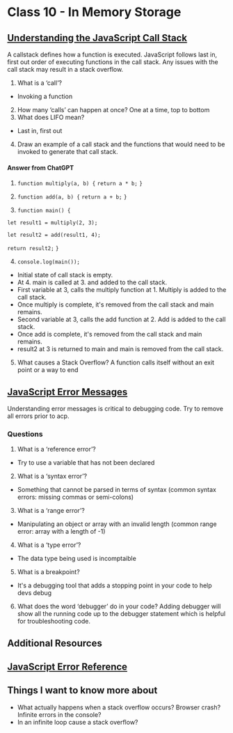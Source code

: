 # Class 10 - In Memory Storage

## [Understanding the JavaScript Call Stack](https://www.freecodecamp.org/news/understanding-the-javascript-call-stack-861e41ae61d4)
A callstack defines how a function is executed. JavaScript follows last in, first out order of executing functions in the call stack. Any issues with the call stack may result in a stack overflow.

1. What is a ‘call’?
- Invoking a function
2. How many ‘calls’ can happen at once?
One at a time, top to bottom
3. What does LIFO mean?
- Last in, first out
4. Draw an example of a call stack and the functions that would need to be invoked to generate that call stack.

#### Answer from ChatGPT 
1. ```function multiply(a, b) {```
    ```return a * b;```
```}```

2. ```function add(a, b) {```
    ```return a + b;```
```}```

3. ```function main() {```

  ```let result1 = multiply(2, 3);```

  ```let result2 = add(result1, 4);```

  ```return result2;```
```}```

4. ```console.log(main());```

- Initial state of call stack is empty. 
- At 4. main is called at 3. and added to the call stack. 
- First variable at 3, calls the multiply function at 1. Multiply is added to the call stack. 
- Once multiply is complete, it's removed from the call stack and main remains.
- Second variable at 3, calls the add function at 2. Add is added to the call stack.
- Once add is complete, it's removed from the call stack and main remains. 
- result2 at 3 is returned to main and main is removed from the call stack.

5. What causes a Stack Overflow?
A function calls itself without an exit point or a way to end 

## [JavaScript Error Messages](https://codeburst.io/javascript-error-messages-debugging-d23f84f0ae7c?gi=ee41dbe4b761)
Understanding error messages is critical to debugging code. Try to remove all errors prior to acp.

### Questions

1. What is a ‘reference error’?
- Try to use a variable that has not been declared
2. What is a ‘syntax error’?
- Something that cannot be parsed in terms of syntax (common syntax errors: missing commas or semi-colons)
3. What is a ‘range error’?
- Manipulating an object or array with an invalid length
(common range error: array with a length of -1)
4. What is a ‘type error’?
- The data type being used is incomptaible
5. What is a breakpoint?
- It's a debugging tool that adds a stopping point in your code to help devs debug
6. What does the word ‘debugger’ do in your code?
Adding debugger will show all the running code up to the debugger statement which is helpful for troubleshooting code.

## Additional Resources

## [JavaScript Error Reference](https://developer.mozilla.org/en-US/docs/Web/JavaScript/Reference/Errors)

## Things I want to know more about
- What actually happens when a stack overflow occurs? Browser crash? Infinite errors in the console?
- In an infinite loop cause a stack overflow?
